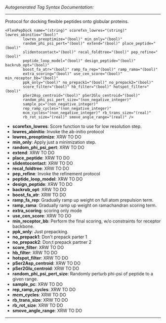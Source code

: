 _Autogenerated Tag Syntax Documentation:_

---
Protocol for docking flexible peptides onto globular proteins.

```
<FlexPepDock name="(string)" scorefxn_lowres="(string)" lowres_abinitio="(bool)"
        lowres_preoptimize="(bool)" min_only="(bool)"
        random_phi_psi_pert="(bool)" extend="(bool)" place_peptide="(bool)"
        slidentocontact="(bool)" recal_foldtree="(bool)" pep_refine="(bool)"
        peptide_loop_model="(bool)" design_peptide="(bool)" backrub_opt="(bool)"
        boost_fa_atr="(bool)" ramp_fa_rep="(bool)" ramp_rama="(bool)"
        extra_scoring="(bool)" use_cen_score="(bool)" min_receptor_bb="(bool)"
        ppk_only="(bool)" no_prepack1="(bool)" no_prepack2="(bool)"
        score_filter="(bool)" hb_filter="(bool)" hotspot_filter="(bool)"
        pSer2Asp_centroid="(bool)" pSer2Glu_centroid="(bool)"
        random_phi_psi_pert_size="(non_negative_integer)"
        sample_pc="(non_negative_integer)"
        rep_ramp_cycles="(non_negative_integer)"
        mcm_cycles="(non_negative_integer)" rb_trans_size="(real)"
        rb_rot_size="(real)" smove_angle_range="(real)" />
```

-   **scorefxn_lowres**: Score function to use for low resolution step.
-   **lowres_abinitio**: Invoke the ab-initio protocol
-   **lowres_preoptimize**: XRW TO DO
-   **min_only**: Apply just a minimization step.
-   **random_phi_psi_pert**: XRW TO DO
-   **extend**: XRW TO DO
-   **place_peptide**: XRW TO DO
-   **slidentocontact**: XRW TO DO
-   **recal_foldtree**: XRW TO DO
-   **pep_refine**: Invoke the refinement protocol
-   **peptide_loop_model**: XRW TO DO
-   **design_peptide**: XRW TO DO
-   **backrub_opt**: XRW TO DO
-   **boost_fa_atr**: XRW TO DO
-   **ramp_fa_rep**: Gradually ramp up weight on full atom prepulsion term.
-   **ramp_rama**: Gradually ramp up weight on ramachandran scoring term.
-   **extra_scoring**: scoring only mode
-   **use_cen_score**: XRW TO DO
-   **min_receptor_bb**: Perform the final scoring, w/o constraints for receptor backbone.
-   **ppk_only**: Just prepacking.
-   **no_prepack1**: Don't prepack parter 1
-   **no_prepack2**: Don;t prepack partner 2
-   **score_filter**: XRW TO DO
-   **hb_filter**: XRW TO DO
-   **hotspot_filter**: XRW TO DO
-   **pSer2Asp_centroid**: XRW TO DO
-   **pSer2Glu_centroid**: XRW TO DO
-   **random_phi_psi_pert_size**: Randomly perturb phi-psi of peptide to a given range.
-   **sample_pc**: XRW TO DO
-   **rep_ramp_cycles**: XRW TO DO
-   **mcm_cycles**: XRW TO DO
-   **rb_trans_size**: XRW TO DO
-   **rb_rot_size**: XRW TO DO
-   **smove_angle_range**: XRW TO DO

---
